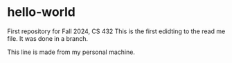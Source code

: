 # hello-world
First repository for Fall 2024, CS 432
This is the first edidting to the read me file. It was done in a branch.

This line is made from my personal machine.